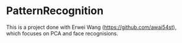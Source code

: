 # PatternRecognition
This is a project done with Erwei Wang (https://github.com/awai54st), which focuses on PCA and face recognisions.
